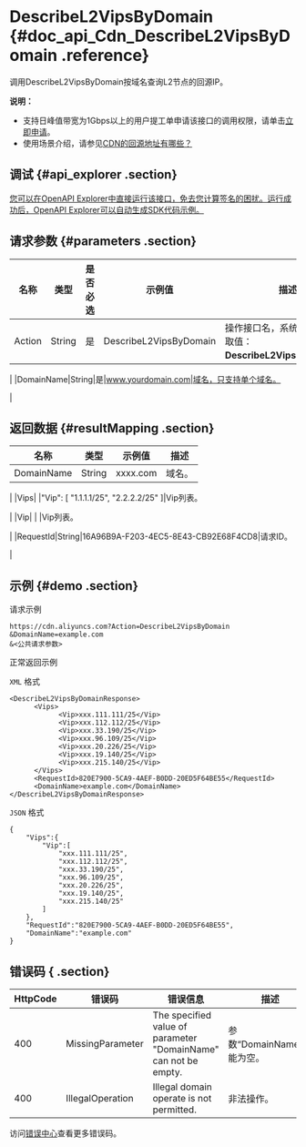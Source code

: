 # DescribeL2VipsByDomain {#doc_api_Cdn_DescribeL2VipsByDomain .reference}

调用DescribeL2VipsByDomain按域名查询L2节点的回源IP。

**说明：** 

-   支持日峰值带宽为1Gbps以上的用户提工单申请该接口的调用权限，请单击[立即申请](https://selfservice.console.aliyun.com/ticket/createIndex)。
-   使用场景介绍，请参见[CDN的回源地址有哪些？](~~40205~~)

## 调试 {#api_explorer .section}

[您可以在OpenAPI Explorer中直接运行该接口，免去您计算签名的困扰。运行成功后，OpenAPI Explorer可以自动生成SDK代码示例。](https://api.aliyun.com/#product=Cdn&api=DescribeL2VipsByDomain&type=RPC&version=2018-05-10)

## 请求参数 {#parameters .section}

|名称|类型|是否必选|示例值|描述|
|--|--|----|---|--|
|Action|String|是|DescribeL2VipsByDomain|操作接口名，系统规定参数，取值：**DescribeL2VipsByDomain**。

 |
|DomainName|String|是|www.yourdomain.com|域名，只支持单个域名。

 |

## 返回数据 {#resultMapping .section}

|名称|类型|示例值|描述|
|--|--|---|--|
|DomainName|String|xxxx.com|域名。

 |
|Vips| |"Vip": \[ "1.1.1.1/25", "2.2.2.2/25" \]|Vip列表。

 |
|Vip| | |Vip列表。

 |
|RequestId|String|16A96B9A-F203-4EC5-8E43-CB92E68F4CD8|请求ID。

 |

## 示例 {#demo .section}

请求示例

``` {#request_demo}
https://cdn.aliyuncs.com?Action=DescribeL2VipsByDomain
&DomainName=example.com
&<公共请求参数>
```

正常返回示例

`XML` 格式

``` {#xml_return_success_demo}
<DescribeL2VipsByDomainResponse>
	  <Vips>
		    <Vip>xxx.111.111/25</Vip>
		    <Vip>xxx.112.112/25</Vip>
		    <Vip>xxx.33.190/25</Vip>
		    <Vip>xxx.96.109/25</Vip>
		    <Vip>xxx.20.226/25</Vip>
		    <Vip>xxx.19.140/25</Vip>
		    <Vip>xxx.215.140/25</Vip>
	  </Vips>
	  <RequestId>820E7900-5CA9-4AEF-B0DD-20ED5F64BE55</RequestId>
	  <DomainName>example.com</DomainName>
</DescribeL2VipsByDomainResponse>
```

`JSON` 格式

``` {#json_return_success_demo}
{
	"Vips":{
		"Vip":[
			"xxx.111.111/25",
			"xxx.112.112/25",
			"xxx.33.190/25",
			"xxx.96.109/25",
			"xxx.20.226/25",
			"xxx.19.140/25",
			"xxx.215.140/25"
		]
	},
	"RequestId":"820E7900-5CA9-4AEF-B0DD-20ED5F64BE55",
	"DomainName":"example.com"
}
```

## 错误码 { .section}

|HttpCode|错误码|错误信息|描述|
|--------|---|----|--|
|400|MissingParameter|The specified value of parameter "DomainName" can not be empty.|参数“DomainName”不能为空。|
|400|IllegalOperation|Illegal domain operate is not permitted.|非法操作。|

访问[错误中心](https://error-center.aliyun.com/status/product/Cdn)查看更多错误码。

